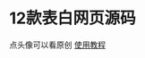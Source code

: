 # 12款表白网页源码
点头像可以看原创
[使用教程](https://whdi.top/2018/02/21/%E6%95%99%E4%BD%A0%E5%A6%82%E4%BD%95%E5%88%B6%E4%BD%9C%E6%B5%AA%E6%BC%AB%E7%9A%84%E8%A1%A8%E7%99%BD%E7%BD%91%E7%AB%99/)

